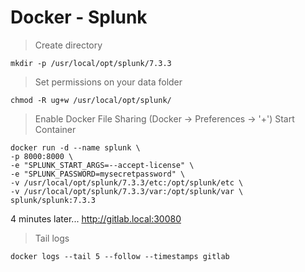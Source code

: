 # Docker - Splunk

> Create directory
```shell
mkdir -p /usr/local/opt/splunk/7.3.3
```

> Set permissions on your data folder
```shell
chmod -R ug+w /usr/local/opt/splunk/
```

> Enable Docker File Sharing (Docker -> Preferences -> '+')
> Start Container
```shell
docker run -d --name splunk \
-p 8000:8000 \
-e "SPLUNK_START_ARGS=--accept-license" \
-e "SPLUNK_PASSWORD=mysecretpassword" \
-v /usr/local/opt/splunk/7.3.3/etc:/opt/splunk/etc \
-v /usr/local/opt/splunk/7.3.3/var:/opt/splunk/var \
splunk/splunk:7.3.3
```

4 minutes later... http://gitlab.local:30080

> Tail logs
```shell
docker logs --tail 5 --follow --timestamps gitlab
```